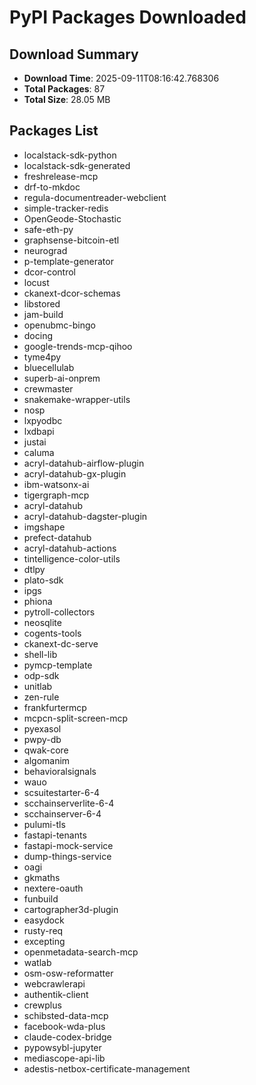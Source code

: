 # PyPI Packages Downloaded

## Download Summary
- **Download Time**: 2025-09-11T08:16:42.768306
- **Total Packages**: 87
- **Total Size**: 28.05 MB

## Packages List
- localstack-sdk-python
- localstack-sdk-generated
- freshrelease-mcp
- drf-to-mkdoc
- regula-documentreader-webclient
- simple-tracker-redis
- OpenGeode-Stochastic
- safe-eth-py
- graphsense-bitcoin-etl
- neurograd
- p-template-generator
- dcor-control
- locust
- ckanext-dcor-schemas
- libstored
- jam-build
- openubmc-bingo
- docing
- google-trends-mcp-qihoo
- tyme4py
- bluecellulab
- superb-ai-onprem
- crewmaster
- snakemake-wrapper-utils
- nosp
- lxpyodbc
- lxdbapi
- justai
- caluma
- acryl-datahub-airflow-plugin
- acryl-datahub-gx-plugin
- ibm-watsonx-ai
- tigergraph-mcp
- acryl-datahub
- acryl-datahub-dagster-plugin
- imgshape
- prefect-datahub
- acryl-datahub-actions
- tintelligence-color-utils
- dtlpy
- plato-sdk
- ipgs
- phiona
- pytroll-collectors
- neosqlite
- cogents-tools
- ckanext-dc-serve
- shell-lib
- pymcp-template
- odp-sdk
- unitlab
- zen-rule
- frankfurtermcp
- mcpcn-split-screen-mcp
- pyexasol
- pwpy-db
- qwak-core
- algomanim
- behavioralsignals
- wauo
- scsuitestarter-6-4
- scchainserverlite-6-4
- scchainserver-6-4
- pulumi-tls
- fastapi-tenants
- fastapi-mock-service
- dump-things-service
- oagi
- gkmaths
- nextere-oauth
- funbuild
- cartographer3d-plugin
- easydock
- rusty-req
- excepting
- openmetadata-search-mcp
- watlab
- osm-osw-reformatter
- webcrawlerapi
- authentik-client
- crewplus
- schibsted-data-mcp
- facebook-wda-plus
- claude-codex-bridge
- pypowsybl-jupyter
- mediascope-api-lib
- adestis-netbox-certificate-management
